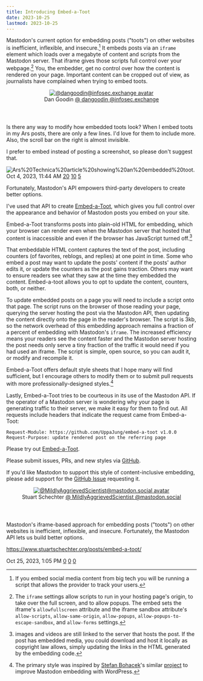 ```yaml
---
title: Introducing Embed-a-Toot
date: 2023-10-25
lastmod: 2023-10-25
---
```


Mastodon's current option for embedding posts ("toots") on other websites is inefficient, inflexible, and insecure.[^big-tech] It embeds posts via an `iframe` element which loads over a megabyte of content and scripts from the Mastodon server. That iframe gives those scripts full control over your webpage.[^iframe-security] You, the embedder, get no control over how the content is rendered on your page. Important content can be cropped out of view, as journalists have complained when trying to embed toots.

<!-- <iframe src="https://infosec.exchange/@dangoodin/111177516443427906/embed" width="400" allowfullscreen="allowfullscreen" sandbox="allow-scripts allow-same-origin allow-popups allow-popups-to-escape-sandbox allow-forms"></iframe> -->

<link rel="stylesheet" href="./boxed.css">
<article class="fediverse-status" data-mastodon-host="infosec.exchange" data-status="111177516443427906" data-created-by="https://github.com/UppaJung/embed-a-toot;v1.0.0;2023-10-25T14:22:09.651Z" data-update-counters data-update-content>
	<header>
		<a href="https://infosec.exchange/@dangoodin" rel="external nofollow" title="view profile at @dangoodin@infosec.exchange" class="authors-avatar-link">
			<picture class="authors-avatar">
				<source srcset="https://media.infosec.exchange/infosec.exchange/accounts/avatars/109/390/159/086/385/467/original/eb30f824636e2250.jpg" media="(prefers-reduced-motion: no-preference)"/>
				<img src="https://media.infosec.exchange/infosec.exchange/accounts/avatars/109/390/159/086/385/467/original/eb30f824636e2250.jpg" alt="@dangoodin@infosec.exchange avatar" class="authors-avatar"/>
			</picture>
		</a>
		<div class="post-author">
			<span class="post-authors-display-name">Dan Goodin</span>
				<a href="https://infosec.exchange/@dangoodin" title="@dangoodin@infosec.exchange" rel="external nofollow" class="post-authors-fediverse-identity">
					<span class="at-symbol username-at-symbol">@</span>
					<span class="post-authors-fediverse-username">dangoodin</span>
					<span class="at-symbol server-at-symbol">@</span><span class="post-authors-fediverse-server">infosec.exchange</span>
				</a>
		</div>
	</header>
	<main><p>Is there any way to modify how embedded toots look? When I embed toots in my Ars posts, there are only a few lines. I'd love for them to include more. Also, the scroll bar on the right is almost invisible.</p><p>I prefer to embed instead of posting a screenshot, so please don't suggest that.</p></main>
	<img alt="Ars%20Technica%20article%20showing%20an%20embedded%20toot." src="https://media.infosec.exchange/infosec.exchange/media_attachments/files/111/177/514/232/950/770/original/fac3c23b8d51ee99.jpg" class="fediverse-attachment">
	<footer>
		<time datetime="2023-10-04T15:44:31.902Z" class="post-time">Oct 4, 2023, 11:44 AM</time>
		<time hidden datetime="" class="edit-time">edited at </time>
		<a href="https://infosec.exchange/@dangoodin/111177516443427906/favourites" title="favourites" class="counter-favourites">20</a>
		<a href="https://infosec.exchange/@dangoodin/111177516443427906/reblogs" title="reblogs" class="counter-reblogs">10</a>
		<a href="https://infosec.exchange/@dangoodin/111177516443427906" title="replies" class="counter-replies">5</a>
	</footer>
</article>

Fortunately, Mastodon's API empowers third-party developers to create better options.

I've used that API to create [Embed-a-Toot](https://uppajung.github.io/embed-a-toot/), which gives you full control over the appearance and behavior of Mastodon posts you embed on your site.

Embed-a-Toot transforms posts into plain-old HTML for embedding, which your browser can render even when the Mastodon server that hosted that content is inaccessible and even if the browser has JavaScript turned off.[^media-linked]

That embeddable HTML content captures the text of the post, including counters (of favorites, reblogs, and replies) at one point in time. Some who embed a post may want to update the posts' content if the posts' author edits it, or update the counters as the post gains traction. Others may want to ensure readers see what they saw at the time they embedded the content. Embed-a-toot allows you to opt to update the content, counters, both, or neither.

To update embedded posts on a page you will need to include a script onto that page. The script runs on the browser of those reading your page, querying the server hosting the post via the Mastodon API, then updating the content directly onto the page in the reader's browser. The script is 3kb, so the network overhead of this embedding approach remains a fraction of a percent of embedding with Mastodon's `iframe`. The increased efficiency means your readers see the content faster and the Mastodon server hosting the post needs only serve a tiny fraction of the traffic it would need if you had used an iframe. The script is simple, open source, so you can audit it, or modify and recompile it.

Embed-a-Toot offers default style sheets that I hope many will find sufficient, but I encourage others to modify them or to submit pull requests with more professionally-designed styles.[^styles-inspired]

Lastly, Embed-a-Toot tries to be courteous in its use of the Mastodon API. If the operator of a Mastodon server is wondering why your page is generating traffic to their server, we make it easy for them to find out. All requests include headers that indicate the request came from Embed-a-Toot:

```
Request-Module: https://github.com/UppaJung/embed-a-toot v1.0.0
Request-Purpose: update rendered post on the referring page
```

Please try out [Embed-a-Toot](https://uppajung.github.io/embed-a-toot/).

Please submit issues, PRs, and new styles via [GitHub](https://github.com/UppaJung/embed-a-toot/).

If you'd like Mastodon to support this style of content-inclusive embedding, please add support for the [GitHub Issue](https://github.com/mastodon/mastodon/issues/27626) requesting it. 

<article class="fediverse-status" data-mastodon-host="mastodon.social" data-status="111296742716259258" data-created-by="https://github.com/UppaJung/embed-a-toot;v1.0.0;2023-10-25T18:40:41.829Z" data-update-counters data-update-content>
	<header>
		<a href="https://mastodon.social/@MildlyAggrievedScientist" rel="external nofollow" title="view profile at @MildlyAggrievedScientist@mastodon.social" class="authors-avatar-link">
			<picture class="authors-avatar">
				<source srcset="https://files.mastodon.social/accounts/avatars/109/327/432/472/982/016/original/e408c237468b2bf2.webp" media="(prefers-reduced-motion: no-preference)"/>
				<img src="https://files.mastodon.social/accounts/avatars/109/327/432/472/982/016/original/e408c237468b2bf2.webp" alt="@MildlyAggrievedScientist@mastodon.social avatar" class="authors-avatar"/>
			</picture>
		</a>
		<div class="post-author">
			<span class="post-authors-display-name">Stuart Schechter</span>
				<a href="https://mastodon.social/@MildlyAggrievedScientist" title="@MildlyAggrievedScientist@mastodon.social" rel="external nofollow" class="post-authors-fediverse-identity">
					<span class="at-symbol username-at-symbol">@</span>
					<span class="post-authors-fediverse-username">MildlyAggrievedScientist</span>
					<span class="at-symbol server-at-symbol">@</span><span class="post-authors-fediverse-server">mastodon.social</span>
				</a>
		</div>
	</header>
	<main><p>Mastodon's iframe-based approach for embedding posts ("toots") on other websites is inefficient, inflexible, and insecure. Fortunately, the Mastodon API lets us build better options.</p><p><a translate="no" rel="nofollow noopener noreferrer" href="/posts/embed-a-toot/"><span class="invisible">https://www.</span><span class="ellipsis">stuartschechter.org</span><span class="invisible">/posts/embed-a-toot/</span></a></p></main>
	<footer>
		<time datetime="2023-10-25T17:05:20.453Z" class="post-time">Oct 25, 2023, 1:05 PM</time>
		<time hidden datetime="" class="edit-time">edited at </time>
		<a href="https://mastodon.social/@MildlyAggrievedScientist/111296742716259258/favourites" title="favourites" class="counter-favourites">0</a>
		<a href="https://mastodon.social/@MildlyAggrievedScientist/111296742716259258/reblogs" title="reblogs" class="counter-reblogs">0</a>
		<a href="https://mastodon.social/@MildlyAggrievedScientist/111296742716259258" title="replies" class="counter-replies">0</a>
	</footer>
</article>

[^iframe-security]: The `iframe` settings allow scripts to run in your hosting page's origin, to take over the full screen, and to allow popups. The embed sets the iframe's `allowfullscreen` attribute and the iframe sandbox attribute's `allow-scripts`, `allow-same-origin`, `allow-popups`, `allow-popups-to-escape-sandbox`, and `allow-forms` settings.

[^big-tech]: If you embed social media content from big tech you will be running a script that allows the provider to track your users.

[^media-linked]: images and videos are still linked to the server that hosts the post.
If the post has embedded media, you could download and host it locally as copyright law allows, simply updating the links in the HTML generated by the embedding code.

[^styles-inspired]: The primary style was inspired by [Stefan Bohacek](https://mastodon.social/@stefan@stefanbohacek.online)'s similar [project](https://github.com/stefanbohacek/fediverse-embeds-wordpress-plugin) to improve Mastodon embedding with WordPress.